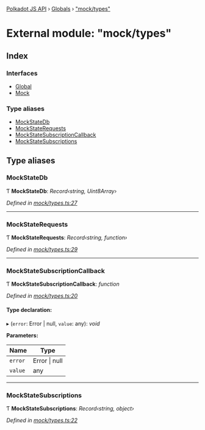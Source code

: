 [Polkadot JS API](../README.md) › [Globals](../globals.md) › ["mock/types"](_mock_types_.md)

# External module: "mock/types"

## Index

### Interfaces

* [Global](../interfaces/_mock_types_.global.md)
* [Mock](../interfaces/_mock_types_.mock.md)

### Type aliases

* [MockStateDb](_mock_types_.md#mockstatedb)
* [MockStateRequests](_mock_types_.md#mockstaterequests)
* [MockStateSubscriptionCallback](_mock_types_.md#mockstatesubscriptioncallback)
* [MockStateSubscriptions](_mock_types_.md#mockstatesubscriptions)

## Type aliases

###  MockStateDb

Ƭ **MockStateDb**: *Record‹string, Uint8Array›*

*Defined in [mock/types.ts:27](https://github.com/polkadot-js/api/blob/16e0ea9315/packages/rpc-provider/src/mock/types.ts#L27)*

___

###  MockStateRequests

Ƭ **MockStateRequests**: *Record‹string, function›*

*Defined in [mock/types.ts:29](https://github.com/polkadot-js/api/blob/16e0ea9315/packages/rpc-provider/src/mock/types.ts#L29)*

___

###  MockStateSubscriptionCallback

Ƭ **MockStateSubscriptionCallback**: *function*

*Defined in [mock/types.ts:20](https://github.com/polkadot-js/api/blob/16e0ea9315/packages/rpc-provider/src/mock/types.ts#L20)*

#### Type declaration:

▸ (`error`: Error | null, `value`: any): *void*

**Parameters:**

Name | Type |
------ | ------ |
`error` | Error &#124; null |
`value` | any |

___

###  MockStateSubscriptions

Ƭ **MockStateSubscriptions**: *Record‹string, object›*

*Defined in [mock/types.ts:22](https://github.com/polkadot-js/api/blob/16e0ea9315/packages/rpc-provider/src/mock/types.ts#L22)*
